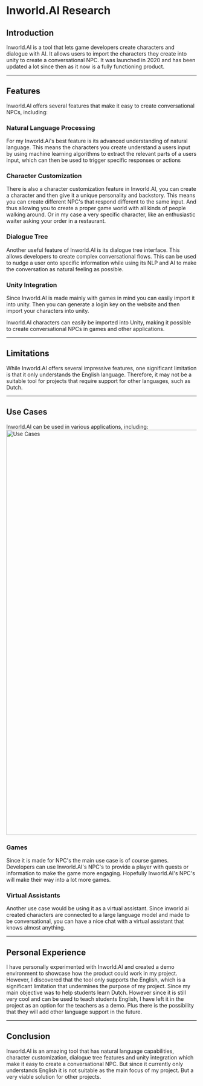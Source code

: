 # Inworld.AI Research

## Introduction

Inworld.AI is a tool that lets game developers create characters and dialogue with AI. It allows users to import the characters they create into unity to create a conversational NPC. It was launched in 2020 and has been updated a lot since then as it now is a fully functioning product.

---

## Features

Inworld.AI offers several features that make it easy to create conversational NPCs, including:

### Natural Language Processing

For my Inworld.Ai's best feature is its advanced understanding of natural language. This means the characters you create understand a users input by using machine learning algorithms to extract the relevant parts of a users input, which can then be used to trigger specific responses or actions

### Character Customization

There is also a character customization feature in Inworld.AI, you can create a character and then give it a unique personality and backstory. This means you can create different NPC's that respond different to the same input. And thus allowing you to create a proper game world with all kinds of people walking around. Or in my case a very specific character, like an enthusiastic waiter asking your order in a restaurant.

### Dialogue Tree

Another useful feature of Inworld.AI is its dialogue tree interface. This allows developers to create complex conversational flows. This can be used to nudge a user onto specific information while using its NLP and AI to make the conversation as natural feeling as possible.

### Unity Integration

Since Inworld.AI is made mainly with games in mind you can easily import it into unity. Then you can generate a login key on the website and then import your characters into unity.

Inworld.AI characters can easily be imported into Unity, making it possible to create conversational NPCs in games and other applications.

---

## Limitations

While Inworld.AI offers several impressive features, one significant limitation is that it only understands the English language. Therefore, it may not be a suitable tool for projects that require support for other languages, such as Dutch.

--- 

## Use Cases

Inworld.AI can be used in various applications, including:
<img width="1073" alt="Use Cases" src="https://github.com/RensVlooswijk/PIT-Internship/assets/73878099/157eecb5-46b8-4f70-b8a0-74b1b46177fb">

### Games

Since it is made for NPC's the main use case is of course games. Developers can use Inworld.AI's NPC's to provide a player with quests or information to make the game more engaging. Hopefully Inworld.AI's NPC's will make their way into a lot more games.

### Virtual Assistants

Another use case would be using it as a virtual assistant. Since inworld ai created characters are connected to a large language model and made to be conversational, you can have a nice chat with a virtual assistant that knows almost anything.

---

## Personal Experience

I have personally experimented with Inworld.AI and created a demo environment to showcase how the product could work in my project. However, I discovered that the tool only supports the English, which is a significant limitation that undermines the purpose of my project. Since my main objective was to help students learn Dutch. However since it is still very cool and can be used to teach students English, I have left it in the project as an option for the teachers as a demo. Plus there is the possibility that they will add other language support in the future.

---

## Conclusion

Inworld.AI is an amazing tool that has natural language capabilities, character customization, dialogue tree features and unity integration which make it easy to create a conversational NPC. But since it currently only understands English it is not suitable as the main focus of my project. But a very viable solution for other projects.